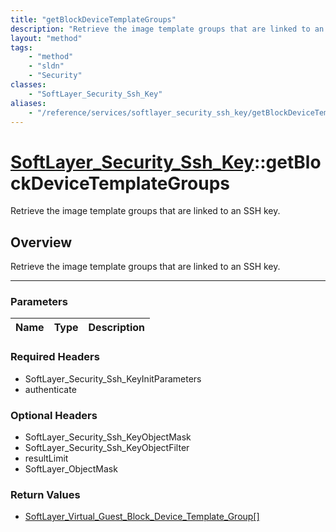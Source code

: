 ```yaml
---
title: "getBlockDeviceTemplateGroups"
description: "Retrieve the image template groups that are linked to an SSH key."
layout: "method"
tags:
    - "method"
    - "sldn"
    - "Security"
classes:
    - "SoftLayer_Security_Ssh_Key"
aliases:
    - "/reference/services/softlayer_security_ssh_key/getBlockDeviceTemplateGroups"
---
```

# [SoftLayer_Security_Ssh_Key](/reference/services/SoftLayer_Security_Ssh_Key)::getBlockDeviceTemplateGroups


Retrieve the image template groups that are linked to an SSH key.


## Overview 
Retrieve the image template groups that are linked to an SSH key.

-----

### Parameters 
|Name | Type | Description |
| --- | --- | --- |


### Required Headers
* SoftLayer_Security_Ssh_KeyInitParameters
* authenticate


### Optional Headers
* SoftLayer_Security_Ssh_KeyObjectMask
* SoftLayer_Security_Ssh_KeyObjectFilter
* resultLimit
* SoftLayer_ObjectMask

### Return Values
* <a href='/reference/datatypes/SoftLayer_Virtual_Guest_Block_Device_Template_Group'>SoftLayer_Virtual_Guest_Block_Device_Template_Group[] </a>




